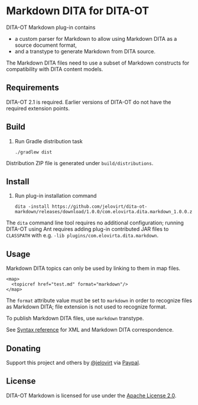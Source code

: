 Markdown DITA for DITA-OT
=========================

DITA-OT Markdown plug-in contains

-   a custom parser for Markdown to allow using
    Markdown DITA as a source document format,
-   and a transtype to generate Markdown from DITA source.

The Markdown DITA files need to use a subset of Markdown constructs for
compatibility with DITA content models.

Requirements
------------

DITA-OT 2.1 is required. Earlier versions of DITA-OT do not have the
required extension points.

Build
-----

1.  Run Gradle distribution task

    ~~~~ {.sh}
    ./gradlew dist
    ~~~~

Distribution ZIP file is generated under `build/distributions`.

Install
-------

1.  Run plug-in installation command

    ~~~~ {.sh}
    dita -install https://github.com/jelovirt/dita-ot-markdown/releases/download/1.0.0/com.elovirta.dita.markdown_1.0.0.zip
    ~~~~

The `dita` command line tool requires no additional configuration;
running DITA-OT using Ant requires adding plug-in contributed JAR files
to `CLASSPATH` with e.g. `-lib plugins/com.elovirta.dita.markdown`.

Usage
-----

Markdown DITA topics can only be used by linking to them in map files.

~~~~ {.xml}
<map>
  <topicref href="test.md" format="markdown"/>
</map>
~~~~

The `format` attribute value must be set to `markdown` in order to
recognize files as Markdown DITA; file extension is not used to
recognize format.

To publish Markdown DITA files, use `markdown` transtype.

See [Syntax reference](https://github.com/jelovirt/dita-ot-markdown/wiki/Syntax-reference) for XML and Markdown DITA correspondence.

Donating
--------

Support this project and others by [@jelovirt](https://github.com/jelovirt) via [Paypal](https://www.paypal.com/cgi-bin/webscr?cmd=_donations&business=jarno%40elovirta%2ecom&lc=FI&item_name=Jarno%20Elovirta&currency_code=EUR&bn=PP%2dDonationsBF%3abtn_donate_LG%2egif%3aNonHosted).

License
-------

DITA-OT Markdown is licensed for use under the [Apache License 2.0](http://www.apache.org/licenses/LICENSE-2.0).
